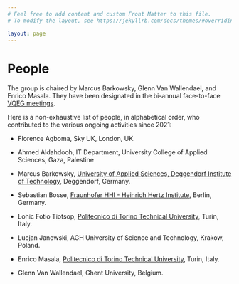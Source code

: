 ```yaml
---
# Feel free to add content and custom Front Matter to this file.
# To modify the layout, see https://jekyllrb.com/docs/themes/#overriding-theme-defaults

layout: page
---
```


# People

The group is chaired by Marcus Barkowsky, Glenn Van Wallendael, and Enrico Masala. They have been designated in the bi-annual face-to-face [VQEG meetings](https://www.its.bldrdoc.gov/vqeg/meetings-home.aspx).

Here is a non-exhaustive list of people, in alphabetical order, who contributed to the various ongoing activities since 2021:

* Florence Agboma, Sky UK, London, UK.

* Ahmed Aldahdooh, IT Department,  University College of Applied Sciences, Gaza, Palestine

* Marcus Barkowsky, [University of Applied Sciences, Deggendorf Institute of Technology](http://www.dit.edu/), Deggendorf, Germany.

* Sebastian Bosse, [Fraunhofer HHI - Heinrich Hertz Institute](https://www.hhi.fraunhofer.de/ics), Berlin, Germany.

* Lohic Fotio Tiotsop, [Politecnico di Torino Technical University](https://media.polito.it), Turin, Italy.

* Lucjan Janowski, AGH University of Science and Technology, Krakow, Poland.

* Enrico Masala, [Politecnico di Torino Technical University](https://media.polito.it), Turin, Italy.

* Glenn Van Wallendael, Ghent University, Belgium.

